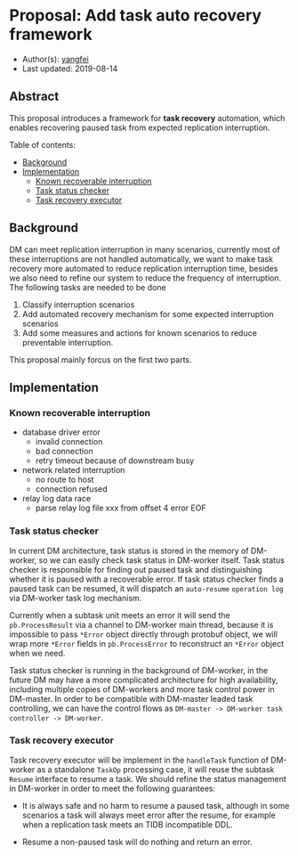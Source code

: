# Proposal: Add task auto recovery framework

- Author(s):    [yangfei](https://github.com/amyangfei)
- Last updated: 2019-08-14

## Abstract

This proposal introduces a framework for **task recovery** automation, which enables recovering paused task from expected replication interruption.

Table of contents:

- [Background](#Background)
- [Implementation](#Implementation)
    - [Known recoverable interruption](#Known-recoverable-interruption)
    - [Task status checker](#Task-status-checker)
    - [Task recovery executor](#Task-recovery-executor)

## Background

DM can meet replication interruption in many scenarios, currently most of these interruptions are not handled automatically, we want to make task recovery more automated to reduce replication interruption time, besides we also need to refine our system to reduce the frequency of interruption. The following tasks are needed to be done

1. Classify interruption scenarios
2. Add automated recovery mechanism for some expected interruption scenarios
3. Add some measures and actions for known scenarios to reduce preventable interruption.

This proposal mainly forcus on the first two parts.

## Implementation

### Known recoverable interruption

- database driver error
    - invalid connection
    - bad connection
    - retry timeout because of downstream busy
- network related interruption
    - no route to host
    - connection refused
- relay log data race
    - parse relay log file xxx from offset 4 error EOF

### Task status checker

In current DM architecture, task status is stored in the memory of DM-worker, so we can easily check task status in DM-worker itself. Task status checker is responsible for finding out paused task and distinguishing whether it is paused with a recoverable error. If task status checker finds a paused task can be resumed, it will dispatch an `auto-resume` `operation log` via DM-worker task log mechanism.

Currently when a subtask unit meets an error it will send the `pb.ProcessResult` via a channel to DM-worker main thread, because it is impossible to pass `*Error` object directly through protobuf object, we will wrap more `*Error` fields in `pb.ProcessError` to reconstruct an `*Error` object when we need.

Task status checker is running in the background of DM-worker, in the future DM may have a more complicated architecture for high availability, including multiple copies of DM-workers and more task control power in DM-master. In order to be compatible with DM-master leaded task controlling, we can have the control flows as `DM-master -> DM-worker task controller -> DM-worker`.

### Task recovery executor

Task recovery executor will be implement in the `handleTask` function of DM-worker as a standalone `TaskOp` processing case, it will reuse the subtask `Resume` interface to resume a task. We should refine the status management in DM-worker in order to meet the following guarantees:

- It is always safe and no harm to resume a paused task, although in some scenarios a task will always meet error after the resume, for example when a replication task meets an TIDB incompatible DDL.

- Resume a non-paused task will do nothing and return an error.
